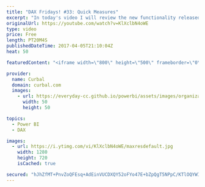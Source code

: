 ```yaml
---
title: "DAX Fridays! #33: Quick Measures"
excerpt: "In today's video I will review the new functionality released by Microsoft in the April 2017 Power BI update called Quick Measures.  Quick Measures is a new featured that has been released as a preview feature, so if you want to start using it, you need to activate it under Options and preview features."
originalUrl: https://youtube.com/watch?v=KlXclbN4oWE
type: video
price: Free
length: PT20M4S
publishedDateTime: 2017-04-05T21:10:04Z
heat: 50

featuredContent: "<iframe width=\"800\" height=\"500\" frameborder=\"0\" src=\"https://www.youtube.com/embed/KlXclbN4oWE\" allow=\"accelerometer; autoplay; encrypted-media; gyroscope; picture-in-picture\" allowfullscreen></iframe>"

provider:
  name: Curbal
  domain: curbal.com
  images:
    - url: https://everyday-cc.github.io/powerbi/assets/images/organizations/curbal.com-50x50.jpg
      width: 50
      height: 50

topics:
  - Power BI
  - DAX

images:
  - url: https://i.ytimg.com/vi/KlXclbN4oWE/maxresdefault.jpg
    width: 1280
    height: 720
    isCached: true

secured: "hJhZfMT+PnvZoQFEsq+AdEinVUCDXQY52oFYo47E+bZpQgT5NPpC/KTlOQYWI0T6E+gLkeJYhzt63G7aJsXDtmxnn0VYiLwWMal3xM4oLeYx1GLYkUXbnuN8buJ8btEp+cIsY4TdAEKN+vZFOhFwlhxJkcx5JwzMUS/SjwYlf1z+EqzBUGKnh+zVyZcZmc1bqB2fGYhSTth4ewBMsq1Hr6RrPDzO1BRVCCS2zcm3NkuWGM18/Kt1QtuQeSYlVJqpiT69e5OBvAyWGbakQe/mwAX4V8A9acV/E5dn3oApKHPEhbwbH1yE8RIfPdkIdsXwmgevcVLFctUcDmo2AdH/Y4wuM/lxGIpblG1fZLH9QK7nbxkJNALXw+Bq0I1M2o+Rg9BbvJSoPqw6UpTg6Azv8l7YQc/kdSKrsJRMIFI90UE=;InRy5SxvdcXpvzTlOWdM4A=="
---
```


